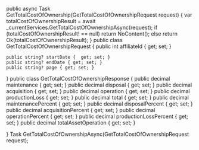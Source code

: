  public async Task<IActionResult> GetTotalCostOfOwnership(GetTotalCostOfOwnershipRequest request)
 {
     var totalCostOfOwnershipResult = await _currentServices.GetTotalCostOfOwnershipAsync(request);
     if (totalCostOfOwnershipResult! == null) return NoContent();
     else return Ok(totalCostOfOwnershipResult);
 }
 public class GetTotalCostOfOwnershipRequest
{
   public int affiliateId {  get; set; }

    public string? startDate {  get; set; }
    public string? endDate { get; set; }
    public string? page { get; set; }
}
public class GetTotalCostOfOwnershipResponse
{
    public decimal maintenance { get; set; }
    public decimal disposal { get; set; }
    public decimal acquisition { get; set; }
    public decimal operation { get; set; }
    public decimal productionLoss { get; set; }
    public decimal total { get; set; }
    public decimal maintenancePercent { get; set; }
    public decimal disposalPercent { get; set; }
    public decimal acquisitionPercent { get; set; }
    public decimal operationPercent { get; set; }
    public decimal productionLossPercent { get; set; }
    public decimal totalAssetOperation { get; set; }


}
Task<GetTotalCostOfOwnershipResponse> GetTotalCostOfOwnershipAsync(GetTotalCostOfOwnershipRequest request);
